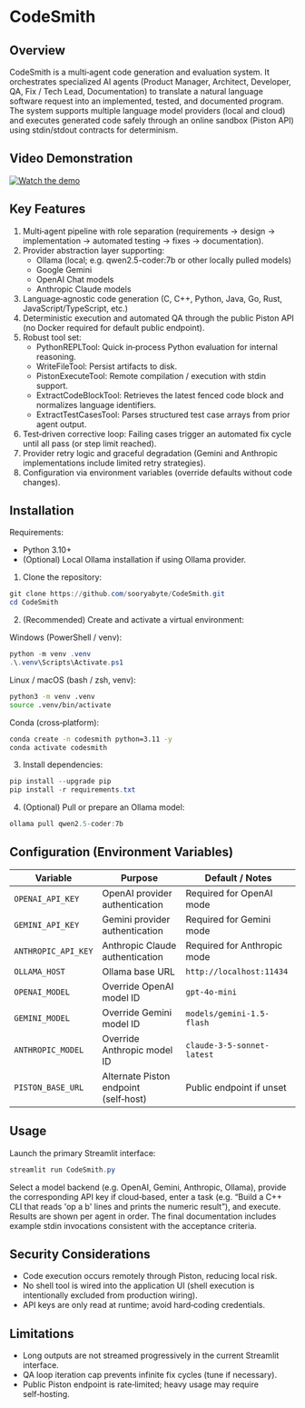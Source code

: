 CodeSmith
============

Overview
--------
CodeSmith is a multi‑agent code generation and evaluation system. It orchestrates specialized AI agents (Product Manager, Architect, Developer, QA, Fix / Tech Lead, Documentation) to translate a natural language software request into an implemented, tested, and documented program. The system supports multiple language model providers (local and cloud) and executes generated code safely through an online sandbox (Piston API) using stdin/stdout contracts for determinism.

Video Demonstration
-------------------
[![Watch the demo](https://img.youtube.com/vi/ehxIGaaGq3E/0.jpg)](https://www.youtube.com/watch?v=ehxIGaaGq3E)


Key Features
------------
1. Multi‑agent pipeline with role separation (requirements → design → implementation → automated testing → fixes → documentation).
2. Provider abstraction layer supporting:
   - Ollama (local; e.g. qwen2.5-coder:7b or other locally pulled models)
   - Google Gemini
   - OpenAI Chat models
   - Anthropic Claude models
3. Language‑agnostic code generation (C, C++, Python, Java, Go, Rust, JavaScript/TypeScript, etc.)
4. Deterministic execution and automated QA through the public Piston API (no Docker required for default public endpoint).
5. Robust tool set:
   - PythonREPLTool: Quick in‑process Python evaluation for internal reasoning.
   - WriteFileTool: Persist artifacts to disk.
   - PistonExecuteTool: Remote compilation / execution with stdin support.
   - ExtractCodeBlockTool: Retrieves the latest fenced code block and normalizes language identifiers.
   - ExtractTestCasesTool: Parses structured test case arrays from prior agent output.
6. Test‑driven corrective loop: Failing cases trigger an automated fix cycle until all pass (or step limit reached).
7. Provider retry logic and graceful degradation (Gemini and Anthropic implementations include limited retry strategies).
8. Configuration via environment variables (override defaults without code changes).

Installation
------------
Requirements:
* Python 3.10+
* (Optional) Local Ollama installation if using Ollama provider.

1. Clone the repository:
```powershell
git clone https://github.com/sooryabyte/CodeSmith.git
cd CodeSmith
```
2. (Recommended) Create and activate a virtual environment:

Windows (PowerShell / venv):
```powershell
python -m venv .venv
.\.venv\Scripts\Activate.ps1
```

Linux / macOS (bash / zsh, venv):
```bash
python3 -m venv .venv
source .venv/bin/activate
```

Conda (cross‑platform):
```bash
conda create -n codesmith python=3.11 -y
conda activate codesmith
```
3. Install dependencies:
```powershell
pip install --upgrade pip
pip install -r requirements.txt
```
4. (Optional) Pull or prepare an Ollama model:
```powershell
ollama pull qwen2.5-coder:7b
```

Configuration (Environment Variables)
-------------------------------------
| Variable              | Purpose | Default / Notes |
|-----------------------|---------|-----------------|
| `OPENAI_API_KEY`      | OpenAI provider authentication | Required for OpenAI mode |
| `GEMINI_API_KEY`      | Gemini provider authentication | Required for Gemini mode |
| `ANTHROPIC_API_KEY`   | Anthropic Claude authentication | Required for Anthropic mode |
| `OLLAMA_HOST`         | Ollama base URL | `http://localhost:11434` |
| `OPENAI_MODEL`        | Override OpenAI model ID | `gpt-4o-mini` |
| `GEMINI_MODEL`        | Override Gemini model ID | `models/gemini-1.5-flash` |
| `ANTHROPIC_MODEL`     | Override Anthropic model ID | `claude-3-5-sonnet-latest` |
| `PISTON_BASE_URL`     | Alternate Piston endpoint (self‑host) | Public endpoint if unset |

Usage
-----
Launch the primary Streamlit interface:
```powershell
streamlit run CodeSmith.py
```
Select a model backend (e.g. OpenAI, Gemini, Anthropic, Ollama), provide the corresponding API key if cloud‑based, enter a task (e.g. “Build a C++ CLI that reads 'op a b' lines and prints the numeric result”), and execute. Results are shown per agent in order. The final documentation includes example stdin invocations consistent with the acceptance criteria.

Security Considerations
-----------------------
* Code execution occurs remotely through Piston, reducing local risk.
* No shell tool is wired into the application UI (shell execution is intentionally excluded from production wiring).
* API keys are only read at runtime; avoid hard‑coding credentials.

Limitations
-----------
* Long outputs are not streamed progressively in the current Streamlit interface.
* QA loop iteration cap prevents infinite fix cycles (tune if necessary).
* Public Piston endpoint is rate‑limited; heavy usage may require self‑hosting.









